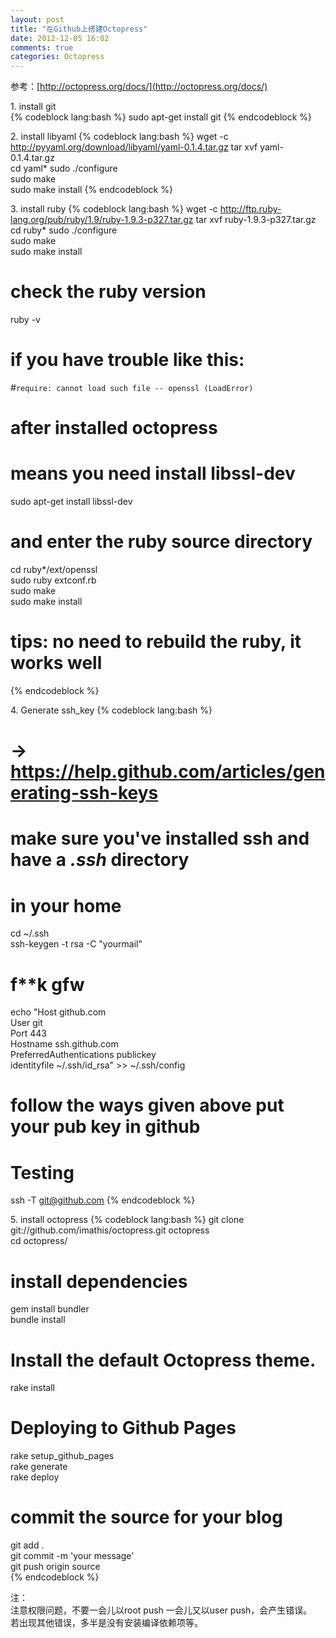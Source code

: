 ```yaml
---
layout: post
title: "在Github上搭建Octopress"
date: 2012-12-05 16:02
comments: true
categories: Octopress
---
```

参考：[http://octopress.org/docs/](http://octopress.org/docs/)

1\. install git   
{% codeblock lang:bash %}
sudo apt-get install git
{% endcodeblock %}
<!-- more -->
2\. install libyaml
{% codeblock lang:bash %}
wget -c http://pyyaml.org/download/libyaml/yaml-0.1.4.tar.gz
tar xvf yaml-0.1.4.tar.gz 												 
cd yaml*
sudo ./configure   
sudo make    
sudo make install
{% endcodeblock %}

3\. install ruby
{% codeblock lang:bash %}
wget -c http://ftp.ruby-lang.org/pub/ruby/1.9/ruby-1.9.3-p327.tar.gz
tar xvf ruby-1.9.3-p327.tar.gz   
cd ruby*
sudo ./configure  
sudo make    
sudo make install    
# check the ruby version  
ruby -v   
# if you have trouble like this: 
#`require: cannot load such file -- openssl (LoadError)`   
# after installed octopress    
# means you need install libssl-dev   
sudo apt-get install libssl-dev   
# and enter the ruby source directory    
cd ruby*/ext/openssl   
sudo ruby extconf.rb   
sudo make   
sudo make install	
# tips: no need to rebuild the ruby, it works well	  
{% endcodeblock %}
   
4\. Generate ssh_key
{% codeblock lang:bash %}
# -> https://help.github.com/articles/generating-ssh-keys
# make sure you've installed ssh and have a *.ssh* directory    
# in your home    
cd ~/.ssh   
ssh-keygen -t rsa -C "yourmail"   
# f**k gfw   
echo "Host github.com   
User git   
Port 443   
Hostname ssh.github.com   
PreferredAuthentications publickey   
identityfile ~/.ssh/id_rsa" >> ~/.ssh/config   
# follow the ways given above put your pub key in github
# Testing   
ssh -T git@github.com
{% endcodeblock %}   


5\. install octopress
{% codeblock lang:bash %}
git clone git://github.com/imathis/octopress.git octopress    
cd octopress/    
# install dependencies   
gem install bundler    
bundle install    

# Install the default Octopress theme.     
rake install    

# Deploying to Github Pages    
rake setup_github_pages     
rake generate     
rake deploy     

# commit the source for your blog    
git add .    
git commit -m 'your message'    
git push origin source     
{% endcodeblock %}   

注：    
   注意权限问题，不要一会儿以root push 一会儿又以user push，会产生错误。   
   若出现其他错误，多半是没有安装编译依赖项等。   
   
   
   
   
   
   
